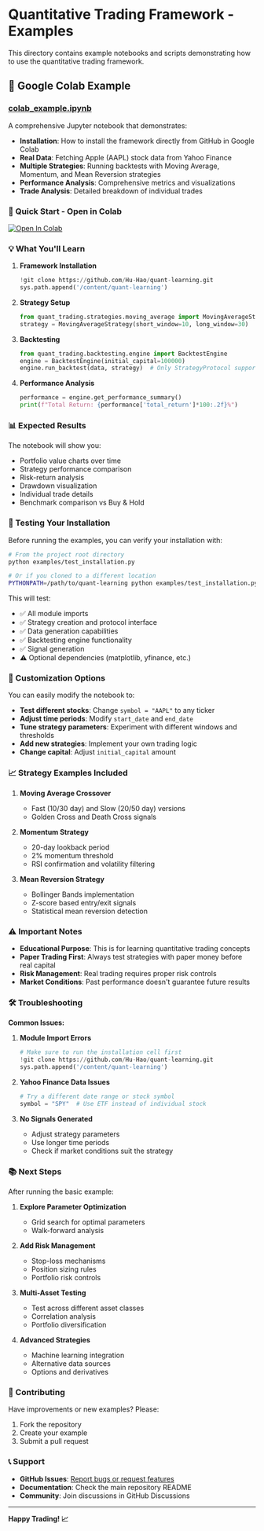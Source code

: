 # Quantitative Trading Framework - Examples

This directory contains example notebooks and scripts demonstrating how to use the quantitative trading framework.

## 📓 Google Colab Example

### [colab_example.ipynb](./colab_example.ipynb)

A comprehensive Jupyter notebook that demonstrates:

- **Installation**: How to install the framework directly from GitHub in Google Colab
- **Real Data**: Fetching Apple (AAPL) stock data from Yahoo Finance
- **Multiple Strategies**: Running backtests with Moving Average, Momentum, and Mean Reversion strategies
- **Performance Analysis**: Comprehensive metrics and visualizations
- **Trade Analysis**: Detailed breakdown of individual trades

### 🚀 Quick Start - Open in Colab

[![Open In Colab](https://colab.research.google.com/assets/colab-badge.svg)](https://colab.research.google.com/github/Hu-Hao/quant-learning/blob/main/examples/colab_example.ipynb)

### 💡 What You'll Learn

1. **Framework Installation**
   ```python
   !git clone https://github.com/Hu-Hao/quant-learning.git
   sys.path.append('/content/quant-learning')
   ```

2. **Strategy Setup**
   ```python
   from quant_trading.strategies.moving_average import MovingAverageStrategy
   strategy = MovingAverageStrategy(short_window=10, long_window=30)
   ```

3. **Backtesting**
   ```python
   from quant_trading.backtesting.engine import BacktestEngine
   engine = BacktestEngine(initial_capital=100000)
   engine.run_backtest(data, strategy)  # Only StrategyProtocol supported
   ```

4. **Performance Analysis**
   ```python
   performance = engine.get_performance_summary()
   print(f"Total Return: {performance['total_return']*100:.2f}%")
   ```

### 📊 Expected Results

The notebook will show you:
- Portfolio value charts over time
- Strategy performance comparison
- Risk-return analysis
- Drawdown visualization
- Individual trade details
- Benchmark comparison vs Buy & Hold

### 🧪 Testing Your Installation

Before running the examples, you can verify your installation with:

```bash
# From the project root directory
python examples/test_installation.py

# Or if you cloned to a different location
PYTHONPATH=/path/to/quant-learning python examples/test_installation.py
```

This will test:
- ✅ All module imports
- ✅ Strategy creation and protocol interface
- ✅ Data generation capabilities
- ✅ Backtesting engine functionality
- ✅ Signal generation
- ⚠️ Optional dependencies (matplotlib, yfinance, etc.)

### 🔧 Customization Options

You can easily modify the notebook to:
- **Test different stocks**: Change `symbol = "AAPL"` to any ticker
- **Adjust time periods**: Modify `start_date` and `end_date`
- **Tune strategy parameters**: Experiment with different windows and thresholds
- **Add new strategies**: Implement your own trading logic
- **Change capital**: Adjust `initial_capital` amount

### 📈 Strategy Examples Included

1. **Moving Average Crossover**
   - Fast (10/30 day) and Slow (20/50 day) versions
   - Golden Cross and Death Cross signals

2. **Momentum Strategy**
   - 20-day lookback period
   - 2% momentum threshold
   - RSI confirmation and volatility filtering

3. **Mean Reversion Strategy**
   - Bollinger Bands implementation
   - Z-score based entry/exit signals
   - Statistical mean reversion detection

### ⚠️ Important Notes

- **Educational Purpose**: This is for learning quantitative trading concepts
- **Paper Trading First**: Always test strategies with paper money before real capital
- **Risk Management**: Real trading requires proper risk controls
- **Market Conditions**: Past performance doesn't guarantee future results

### 🛠️ Troubleshooting

**Common Issues:**

1. **Module Import Errors**
   ```python
   # Make sure to run the installation cell first
   !git clone https://github.com/Hu-Hao/quant-learning.git
   sys.path.append('/content/quant-learning')
   ```

2. **Yahoo Finance Data Issues**
   ```python
   # Try a different date range or stock symbol
   symbol = "SPY"  # Use ETF instead of individual stock
   ```

3. **No Signals Generated**
   - Adjust strategy parameters
   - Use longer time periods
   - Check if market conditions suit the strategy

### 📚 Next Steps

After running the basic example:

1. **Explore Parameter Optimization**
   - Grid search for optimal parameters
   - Walk-forward analysis

2. **Add Risk Management**
   - Stop-loss mechanisms
   - Position sizing rules
   - Portfolio risk controls

3. **Multi-Asset Testing**
   - Test across different asset classes
   - Correlation analysis
   - Portfolio diversification

4. **Advanced Strategies**
   - Machine learning integration
   - Alternative data sources
   - Options and derivatives

### 🤝 Contributing

Have improvements or new examples? Please:
1. Fork the repository
2. Create your example
3. Submit a pull request

### 📞 Support

- **GitHub Issues**: [Report bugs or request features](https://github.com/Hu-Hao/quant-learning/issues)
- **Documentation**: Check the main repository README
- **Community**: Join discussions in GitHub Discussions

---

**Happy Trading! 📈**